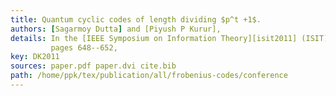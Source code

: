 ```yaml
---
title: Quantum cyclic codes of length dividing $p^t +1$.
authors: [Sagarmoy Dutta] and [Piyush P Kurur],
details: In the [IEEE Symposium on Information Theory][isit2011] (ISIT),
         pages 648--652,
key: DK2011
sources: paper.pdf paper.dvi cite.bib
path: /home/ppk/tex/publication/all/frobenius-codes/conference
---
```

